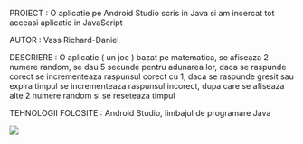 PROIECT : O aplicatie pe Android Studio scris in Java si am incercat tot aceeasi aplicatie in JavaScript 

AUTOR : Vass Richard-Daniel

DESCRIERE : O aplicatie ( un joc ) bazat pe matematica, se afiseaza 2 numere random, se dau 5 secunde pentru adunarea lor, daca se raspunde corect se incrementeaza raspunsul corect cu 1, daca se raspunde gresit sau expira timpul se incrementeaza raspunsul incorect, dupa care se afiseaza alte 2 numere random si se reseteaza timpul

TEHNOLOGII FOLOSITE : Android Studio, limbajul de programare Java

![](https://github.com/Maarchosias/mobile-2020/blob/master/Vass%20Richard-Daniel/speedBrainer/SCREENSHOT.png)
